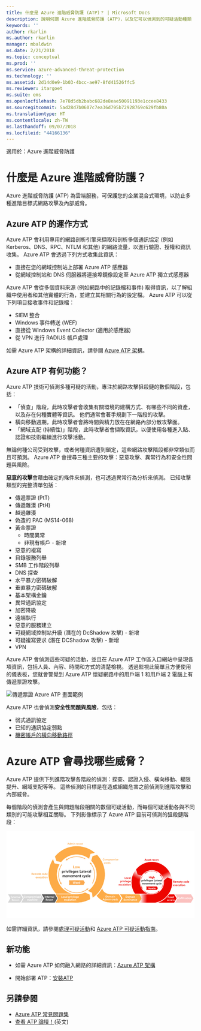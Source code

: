 ```yaml
---
title: 什麼是 Azure 進階威脅防護 (ATP)？ | Microsoft Docs
description: 說明何謂 Azure 進階威脅防護 (ATP)，以及它可以偵測到的可疑活動種類
keywords: ''
author: rkarlin
ms.author: rkarlin
manager: mbaldwin
ms.date: 2/21/2018
ms.topic: conceptual
ms.prod: ''
ms.service: azure-advanced-threat-protection
ms.technology: ''
ms.assetid: 2d14d0e9-1b03-4bcc-ae97-8fd41526ffc5
ms.reviewer: itargoet
ms.suite: ems
ms.openlocfilehash: 7e78d5db2babc682de8eae50091193e1ccee8433
ms.sourcegitcommit: 5ad28d7b0607c7ea36d795b72928769c629fb80a
ms.translationtype: HT
ms.contentlocale: zh-TW
ms.lasthandoff: 09/07/2018
ms.locfileid: "44166136"
---
```

適用於：Azure 進階威脅防護


# <a name="what-is-azure-advanced-threat-protection"></a>什麼是 Azure 進階威脅防護？
Azure 進階威脅防護 (ATP) 為雲端服務，可保護您的企業混合式環境，以防止多種進階目標式網路攻擊及內部威脅。

## <a name="how-azure-atp-works"></a>Azure ATP 的運作方式

Azure ATP 會利用專用的網路剖析引擎來擷取和剖析多個通訊協定 (例如 Kerberos、DNS、RPC、NTLM 和其他) 的網路流量，以進行驗證、授權和資訊收集。 Azure ATP 會透過下列方式收集此資訊：

-   直接在您的網域控制站上部署 Azure ATP 感應器
-   從網域控制站和 DNS 伺服器將連接埠鏡像設定至 Azure ATP 獨立式感應器

Azure ATP 會從多個資料來源 (例如網路中的記錄檔和事件) 取得資訊，以了解組織中使用者和其他實體的行為，並建立其相關行為的設定檔。
Azure ATP 可以從下列項目接收事件和記錄檔︰

-   SIEM 整合
-   Windows 事件轉送 (WEF)
-   直接從 Windows Event Collector (適用於感應器)
-   從 VPN 進行 RADIUS 帳戶處理


如需 Azure ATP 架構的詳細資訊，請參閱 [Azure ATP 架構](atp-architecture.md)。

## <a name="what-does-azure-atp-do"></a>Azure ATP 有何功能？

Azure ATP 技術可偵測多種可疑的活動，專注於網路攻擊狙殺鏈的數個階段，包括︰

-   「偵查」階段，此時攻擊者會收集有關環境的建構方式、有哪些不同的資產，以及存在何種實體等資訊。 他們通常會著手規劃下一階段的攻擊。
-   橫向移動週期，此時攻擊者會將時間與精力放在在網路內部分散攻擊面。
-   「網域支配 (持續性)」階段，此時攻擊者會擷取資訊，以便使用各種進入點、認證和技術繼續進行攻擊活動。 

無論何種公司受到攻擊，或者何種資訊遭到鎖定，這些網路攻擊階段都非常類似而且可預測。
Azure ATP 會搜尋三種主要的攻擊︰惡意攻擊、異常行為和安全性問題與風險。

**惡意的攻擊**會藉由確定的條件來偵測，也可透過異常行為分析來偵測。 已知攻擊類型的完整清單包括：

-   傳遞票證 (PtT)
-   傳遞雜湊 (PtH)
-   越過雜湊
-   偽造的 PAC (MS14-068)
-   黃金票證
    -   時間異常
    -   非現有帳戶 - 新增
-   惡意的複寫
-   目錄服務列舉
-   SMB 工作階段列舉
-   DNS 探查
-   水平暴力密碼破解 
-   垂直暴力密碼破解
-   基本架構金鑰
-   異常通訊協定
-   加密降級
-   遠端執行
-   惡意的服務建立
-   可疑網域控制站升級 (潛在的 DcShadow 攻擊) - 新增
-   可疑複寫要求 (潛在 DCShadow 攻擊) - 新增
-   VPN 


Azure ATP 會偵測這些可疑的活動，並且在 Azure ATP 工作區入口網站中呈現各項資訊，包括人員、內容、時間和方式的清楚檢視。 透過監視此簡單且方便使用的儀表板，您就會警覺到 Azure ATP 懷疑網路中的用戶端 1 和用戶端 2 電腦上有傳遞票證攻擊。

 ![傳遞票證 Azure ATP 畫面範例](media/pass-the-ticket-sa.png)


Azure ATP 也會偵測**安全性問題與風險**，包括︰

-   弱式通訊協定
-   已知的通訊協定弱點
-   [機密帳戶的橫向移動路徑](use-case-lateral-movement-path.md)

# <a name="what-threats-does-azure-atp-look-for"></a>Azure ATP 會尋找哪些威脅？

Azure ATP 提供下列進階攻擊各階段的偵測︰探查、認證入侵、橫向移動、權限提升、網域支配等等。 這些偵測的目標是在造成組織危害之前偵測到進階攻擊和內部威脅。

每個階段的偵測會產生與問題階段相關的數個可疑活動，而每個可疑活動各與不同類別的可能攻擊相互關聯。
下列影像標示了 Azure ATP 目前可偵測的狙殺鏈階段：

![Azure ATP 著重在攻擊狙殺鏈中的橫向活動](media/attack-kill-chain-small.jpg)


如需詳細資訊，請參閱[處理可疑活動](working-with-suspicious-activities.md)和 [Azure ATP 可疑活動指南](suspicious-activity-guide.md)。

## <a name="whats-next"></a>新功能

-   如需 Azure ATP 如何融入網路的詳細資訊︰[Azure ATP 架構](atp-architecture.md)

-   開始部署 ATP：[安裝ATP](install-atp-step1.md)


## <a name="see-also"></a>另請參閱
- [Azure ATP 常見問題集](atp-technical-faq.md)
- [查看 ATP 論壇！](https://aka.ms/azureatpcommunity)\(英文\)